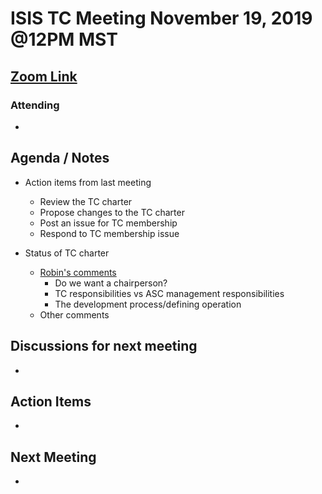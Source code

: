 # ISIS TC Meeting November 19, 2019 @12PM MST

## [Zoom Link](https://zoom.us/j/289742081)

### Attending

  -

## Agenda / Notes
  - Action items from last meeting
    - Review the TC charter
    - Propose changes to the TC charter
    - Post an issue for TC membership
    - Respond to TC membership issue

  - Status of TC charter
    - [Robin's comments](https://github.com/USGS-Astrogeology/ISIS_TC/issues/57)
      - Do we want a chairperson?
      - TC responsibilities vs ASC management responsibilities
      - The development process/defining operation
    - Other comments

## Discussions for next meeting
  -

## Action Items
  -

## Next Meeting
  -
